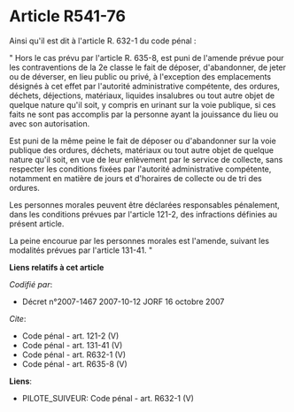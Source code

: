 # Article R541-76

Ainsi qu'il est dit à l'article R. 632-1 du code pénal : 

" Hors le cas prévu par l'article R. 635-8, est puni de l'amende prévue pour les contraventions de la 2e classe le fait de
déposer, d'abandonner, de jeter ou de déverser, en lieu public ou privé, à l'exception des emplacements désignés à cet effet
par l'autorité administrative compétente, des ordures, déchets, déjections, matériaux, liquides insalubres ou tout autre
objet de quelque nature qu'il soit, y compris en urinant sur la voie publique, si ces faits ne sont pas accomplis par la
personne ayant la jouissance du lieu ou avec son autorisation. 

Est puni de la même peine le fait de déposer ou d'abandonner sur la voie publique des ordures, déchets, matériaux ou tout
autre objet de quelque nature qu'il soit, en vue de leur enlèvement par le service de collecte, sans respecter les conditions
fixées par l'autorité administrative compétente, notamment en matière de jours et d'horaires de collecte ou de tri des
ordures. 

Les personnes morales peuvent être déclarées responsables pénalement, dans les conditions prévues par l'article 121-2, des
infractions définies au présent article. 

La peine encourue par les personnes morales est l'amende, suivant les modalités prévues par l'article 131-41. "

**Liens relatifs à cet article**

_Codifié par_:

  - Décret n°2007-1467 2007-10-12 JORF 16 octobre 2007

_Cite_:

  - Code pénal - art. 121-2 (V)
  - Code pénal - art. 131-41 (V)
  - Code pénal - art. R632-1 (V)
  - Code pénal - art. R635-8 (V)

**Liens**:

  - PILOTE_SUIVEUR: Code pénal - art. R632-1 (V)
